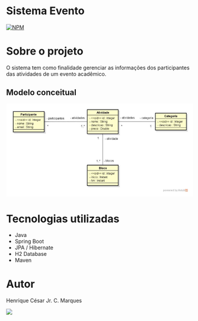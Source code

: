 # Sistema Evento
[![NPM](https://img.shields.io/npm/l/react)](https://github.com/henriquecesarjr/Sistema_Evento/blob/main/LICENSE)

# Sobre o projeto

O sistema tem como finalidade gerenciar as informações dos participantes das atividades de um evento acadêmico.

## Modelo conceitual
![Modelo Conceitual](https://github.com/henriquecesarjr/Sistema_Evento/blob/main/assets/Captura%20de%20tela%202023-10-11%20102106.png)

# Tecnologias utilizadas
- Java
- Spring Boot
- JPA / Hibernate
- H2 Database
- Maven

# Autor

Henrique César Jr. C. Marques

<a href="https://www.linkedin.com/in/henrique-marques-376a50274/" target="_blank"><img src="https://img.shields.io/badge/-LinkedIn-%230077B5?style=for-the-badge&logo=linkedin&logoColor=white" target="_blank"></a>
